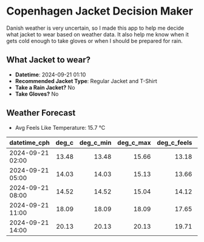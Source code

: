 
# Copenhagen Jacket Decision Maker

Danish weather is very uncertain, so I made this app to help me decide what jacket to wear based on weather data. 
It also help me know when it gets cold enough to take gloves or when I should be prepared for rain.

## What Jacket to wear?

- **Datetime**: 2024-09-21 01:10
- **Recommended Jacket Type**: Regular Jacket and T-Shirt
- **Take a Rain Jacket?** No
- **Take Gloves?** No

## Weather Forecast
- Avg Feels Like Temperature: 15.7 °C

| datetime_cph     |   deg_c |   deg_c_min |   deg_c_max |   deg_c_feels | weather   | wind   | rain   |
|:-----------------|--------:|------------:|------------:|--------------:|:----------|:-------|:-------|
| 2024-09-21 02:00 |   13.48 |       13.48 |       15.66 |         13.18 | Clear     | Low    | None   |
| 2024-09-21 05:00 |   14.03 |       14.03 |       15.13 |         13.66 | Clouds    | Low    | None   |
| 2024-09-21 08:00 |   14.52 |       14.52 |       15.04 |         14.12 | Clouds    | Low    | None   |
| 2024-09-21 11:00 |   18.09 |       18.09 |       18.09 |         17.65 | Clouds    | Low    | None   |
| 2024-09-21 14:00 |   20.13 |       20.13 |       20.13 |         19.71 | Clouds    | Low    | None   |
        